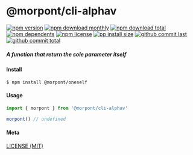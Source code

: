 # @morpont/cli-alphav

[![npm version][badge-npm-version]][url-npm]
[![npm download monthly][badge-npm-download-monthly]][url-npm]
[![npm download total][badge-npm-download-total]][url-npm]
[![npm dependents][badge-npm-dependents]][url-github]
[![npm license][badge-npm-license]][url-npm]
[![pp install size][badge-pp-install-size]][url-pp]
[![github commit last][badge-github-last-commit]][url-github]
[![github commit total][badge-github-commit-count]][url-github]

[//]: <> (Shields)
[badge-npm-version]: https://flat.badgen.net/npm/v/@morpont/cli-alphav
[badge-npm-download-monthly]: https://flat.badgen.net/npm/dm/@morpont/cli-alphav
[badge-npm-download-total]:https://flat.badgen.net/npm/dt/@morpont/cli-alphav
[badge-npm-dependents]: https://flat.badgen.net/npm/dependents/@morpont/cli-alphav
[badge-npm-license]: https://flat.badgen.net/npm/license/@morpont/cli-alphav
[badge-pp-install-size]: https://flat.badgen.net/packagephobia/install/@morpont/cli-alphav
[badge-github-last-commit]: https://flat.badgen.net/github/last-commit/hoyeungw/morpont
[badge-github-commit-count]: https://flat.badgen.net/github/commits/hoyeungw/morpont

[//]: <> (Link)
[url-npm]: https://npmjs.org/package/@morpont/cli-alphav
[url-pp]: https://packagephobia.now.sh/result?p=@morpont/cli-alphav
[url-github]: https://github.com/hoyeungw/morpont

##### A function that return the sole parameter itself

#### Install
```console
$ npm install @morpont/oneself
```

#### Usage
```js
import { morpont } from '@morpont/cli-alphav'

morpont() // undefined
```

#### Meta
[LICENSE (MIT)](LICENSE)
